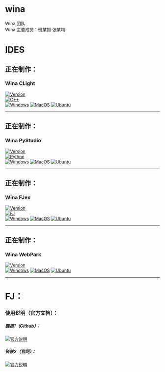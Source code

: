 # wina  
Wina 团队  
Wina 主要成员：班某抓 张某均  

# IDES
## 正在制作：  
### Wina CLight  
[![Version](https://img.shields.io/badge/Version-0.0.1%2D-alpha-yellow)](https://)  
[![C++](https://img.shields.io/badge/C%2B%2B-2011%2B-blue)](https://isocpp.org)  
[![Windows](https://img.shields.io/badge/Windows-8%2B-skyblue)](https://www.microsoft.com)
[![MacOS](https://img.shields.io/badge/MacOS-10.10%2B-black)](https://www.apple.com)
[![Ubuntu](https://img.shields.io/badge/Ubuntu-all-black)](https://ubuntu.com)  

---

## 正在制作：  
### Wina PyStudio
[![Version](https://img.shields.io/badge/Version-0.0.1%2D-alpha-yellow)](https://)  
[![Python](https://img.shields.io/badge/python-3.7%2B-yellow)](https://isocpp.org)  
[![Windows](https://img.shields.io/badge/Windows-8%2B-skyblue)](https://www.microsoft.com)
[![MacOS](https://img.shields.io/badge/MacOS-10.10%2B-black)](https://www.apple.com)
[![Ubuntu](https://img.shields.io/badge/Ubuntu-all-black)](https://ubuntu.com)  

---

## 正在制作：  
### Wina FJex
[![Version](https://img.shields.io/badge/Version-0.0.1%2D-alpha-yellow)](https://)  
[![FJ](https://img.shields.io/badge/fj-1.0%2B-yellow)](https://isocpp.org)  
[![Windows](https://img.shields.io/badge/Windows-8%2B-skyblue)](https://www.microsoft.com)
[![MacOS](https://img.shields.io/badge/MacOS-10.10%2B-black)](https://www.apple.com)
[![Ubuntu](https://img.shields.io/badge/Ubuntu-all-black)](https://ubuntu.com)  

---

## 正在制作：
### Wina WebPark
[![Version](https://img.shields.io/badge/Version-0.0.1%2D-alpha-yellow)](https://)   
[![Windows](https://img.shields.io/badge/Windows-8%2B-skyblue)](https://www.microsoft.com)
[![MacOS](https://img.shields.io/badge/MacOS-10.10%2B-black)](https://www.apple.com)
[![Ubuntu](https://img.shields.io/badge/Ubuntu-all-black)](https://ubuntu.com)  

---

# FJ：
### 使用说明（官方文档）：
##### 链接1（Github）：
[![官方说明](https://img.shields.io/badge/FJ-Use-purple)](https://github.com/CoconutShoe114/FJ/)
##### 链接2（官网）：
[![官方说明](https://img.shields.io/badge/FJ-Use-purple)](https://)
